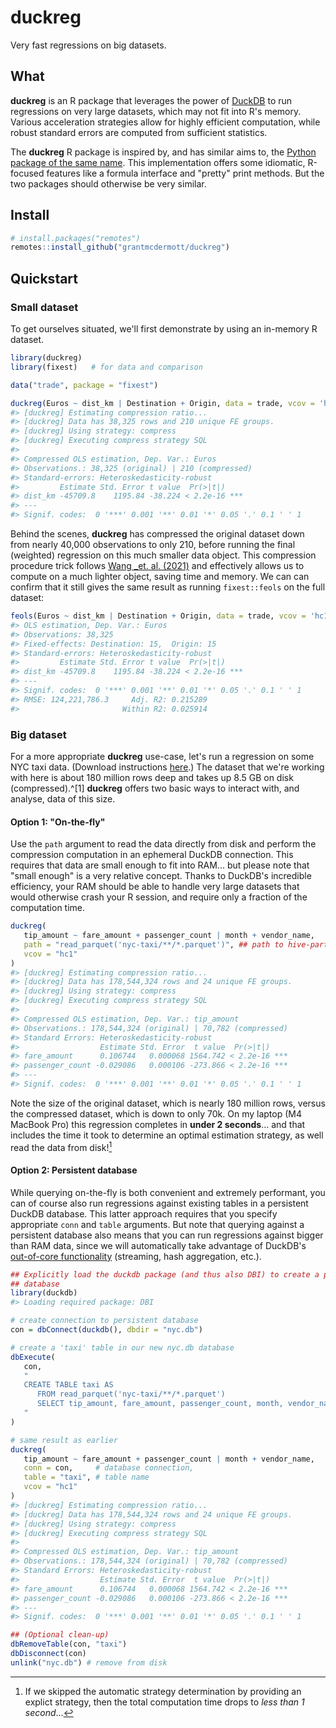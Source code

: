 # duckreg

Very fast regressions on big datasets.

## What

**duckreg** is an R package that leverages the power of
[DuckDB](https://duckdb.org/) to run regressions on very large datasets, 
which may not fit into R's memory. Various acceleration strategies allow for 
highly efficient computation, while robust standard errors are computed from 
sufficient statistics.

The **duckreg** R package is inspired by, and has similar aims to, the
[Python package of the same name](https://github.com/py-econometrics/duckreg).
This implementation offers some idiomatic, R-focused features like a formula
interface and "pretty" print methods. But the two packages should otherwise
be very similar.

## Install

```r
# install.packages("remotes")
remotes::install_github("grantmcdermott/duckreg")
```

## Quickstart

### Small dataset

To get ourselves situated, we'll first demonstrate by using an in-memory R
dataset.

```r
library(duckreg)
library(fixest)   # for data and comparison

data("trade", package = "fixest")

duckreg(Euros ~ dist_km | Destination + Origin, data = trade, vcov = 'hc1')
#> [duckreg] Estimating compression ratio...
#> [duckreg] Data has 38,325 rows and 210 unique FE groups.
#> [duckreg] Using strategy: compress
#> [duckreg] Executing compress strategy SQL
#> 
#> Compressed OLS estimation, Dep. Var.: Euros 
#> Observations.: 38,325 (original) | 210 (compressed) 
#> Standard-errors: Heteroskedasticity-robust
#>         Estimate Std. Error t value  Pr(>|t|)    
#> dist_km -45709.8    1195.84 -38.224 < 2.2e-16 ***
#> ---
#> Signif. codes:  0 '***' 0.001 '**' 0.01 '*' 0.05 '.' 0.1 ' ' 1
```

Behind the scenes, **duckreg** has compressed the original dataset down from
nearly 40,000 observations to only 210, before running the final (weighted)
regression on this much smaller data object. This compression procedure trick
follows [Wang _et. al. (2021)](https://doi.org/10.48550/arXiv.2102.11297) and
effectively allows us to compute on a much lighter object, saving time and
memory. We can can confirm that it still gives the same result as running 
`fixest::feols` on the full dataset:

```r
feols(Euros ~ dist_km | Destination + Origin, data = trade, vcov = 'hc1')
#> OLS estimation, Dep. Var.: Euros
#> Observations: 38,325
#> Fixed-effects: Destination: 15,  Origin: 15
#> Standard-errors: Heteroskedasticity-robust 
#>         Estimate Std. Error t value  Pr(>|t|)    
#> dist_km -45709.8    1195.84 -38.224 < 2.2e-16 ***
#> ---
#> Signif. codes:  0 '***' 0.001 '**' 0.01 '*' 0.05 '.' 0.1 ' ' 1
#> RMSE: 124,221,786.3     Adj. R2: 0.215289
#>                       Within R2: 0.025914
```

### Big dataset

For a more appropriate **duckreg** use-case, let's run a regression on some NYC
taxi data. (Download instructions
[here](https://grantmcdermott.com/duckdb-polars/requirements.html).)
The dataset that we're working with here is about 180 million rows deep and
takes up 8.5 GB on disk (compressed).^[1]
**duckreg** offers two basic ways to interact with, and analyse, data of this
size.

#### Option 1: "On-the-fly"

Use the `path` argument to read the data directly from disk and perform the
compression computation in an ephemeral DuckDB connection. This requires that
data are small enough to fit into RAM... but please note that "small enough" is
a very relative concept. Thanks to DuckDB's incredible efficiency, your RAM
should be able to handle very large datasets that would otherwise crash your R
session, and require only a fraction of the computation time.

```r
duckreg(
   tip_amount ~ fare_amount + passenger_count | month + vendor_name,
   path = "read_parquet('nyc-taxi/**/*.parquet')", ## path to hive-partitoned dataset
   vcov = "hc1"
)
#> [duckreg] Estimating compression ratio...
#> [duckreg] Data has 178,544,324 rows and 24 unique FE groups.
#> [duckreg] Using strategy: compress
#> [duckreg] Executing compress strategy SQL
#> 
#> Compressed OLS estimation, Dep. Var.: tip_amount 
#> Observations.: 178,544,324 (original) | 70,782 (compressed)
#> Standard Errors: Heteroskedasticity-robust
#>                  Estimate Std. Error  t value  Pr(>|t|)    
#> fare_amount      0.106744   0.000068 1564.742 < 2.2e-16 ***
#> passenger_count -0.029086   0.000106 -273.866 < 2.2e-16 ***
#> ---
#> Signif. codes:  0 '***' 0.001 '**' 0.01 '*' 0.05 '.' 0.1 ' ' 1
```

Note the size of the original dataset, which is nearly 180 million rows, versus
the compressed dataset, which is down to only 70k. On my laptop (M4 MacBook Pro)
this regression completes in **under 2 seconds**... and that includes the time
it took to determine an optimal estimation strategy, as well read the data from
disk![^2]

#### Option 2: Persistent database

While querying on-the-fly is both convenient and extremely performant, you can
of course also run regressions against existing tables in a persistent DuckDB
database. This latter approach requires that you specify appropriate `conn` and
`table` arguments. But note that querying against a persistent database also
means that you can run regressions against bigger than RAM data, since we will
automatically take advantage of DuckDB's
[out-of-core functionality](https://duckdb.org/2024/07/09/memory-management.html) 
(streaming, hash aggregation, etc.).

```r
## Explicitly load the duckdb package (and thus also DBI) to create a persistent
## database
library(duckdb)
#> Loading required package: DBI

# create connection to persistent database
con = dbConnect(duckdb(), dbdir = "nyc.db")

# create a 'taxi' table in our new nyc.db database
dbExecute(
   con,
   "
   CREATE TABLE taxi AS
      FROM read_parquet('nyc-taxi/**/*.parquet')
      SELECT tip_amount, fare_amount, passenger_count, month, vendor_name
   "
)

# same result as earlier
duckreg(
   tip_amount ~ fare_amount + passenger_count | month + vendor_name,
   conn = con,     # database connection,
   table = "taxi", # table name
   vcov = "hc1"
)
#> [duckreg] Estimating compression ratio...
#> [duckreg] Data has 178,544,324 rows and 24 unique FE groups.
#> [duckreg] Using strategy: compress
#> [duckreg] Executing compress strategy SQL
#> 
#> Compressed OLS estimation, Dep. Var.: tip_amount 
#> Observations.: 178,544,324 (original) | 70,782 (compressed) 
#> Standard Errors: Heteroskedasticity-robust
#>                  Estimate Std. Error  t value  Pr(>|t|)    
#> fare_amount      0.106744   0.000068 1564.742 < 2.2e-16 ***
#> passenger_count -0.029086   0.000106 -273.866 < 2.2e-16 ***
#> ---
#> Signif. codes:  0 '***' 0.001 '**' 0.01 '*' 0.05 '.' 0.1 ' ' 1

## (Optional clean-up)
dbRemoveTable(con, "taxi")
dbDisconnect(con)
unlink("nyc.db") # remove from disk
```


[^1]: Depending on your computer and what else you have going on, just trying to 
   load this raw dataset into R could cause your whole system to crash.

[^2]: If we skipped the automatic strategy determination by providing an
   explict strategy, then the total computation time drops to
   _less than 1 second_...